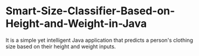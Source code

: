 # Smart-Size-Classifier-Based-on-Height-and-Weight-in-Java
It is a simple yet intelligent Java application that predicts a person's clothing size based on their height and weight inputs.
